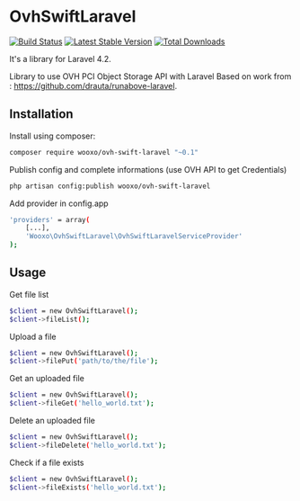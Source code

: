 # OvhSwiftLaravel

[![Build Status](https://travis-ci.org/wooxo/OvhSwiftLaravel.svg?branch=master)](https://travis-ci.org/wooxo/OvhSwiftLaravel)
[![Latest Stable Version](https://poser.pugx.org/wooxo/ovh-swift-laravel/v/stable.png)](https://packagist.org/packages/wooxo/ovh-swift-laravel) [![Total Downloads](https://poser.pugx.org/wooxo/ovh-swift-laravel/downloads.png)](https://packagist.org/packages/wooxo/ovh-swift-laravel)

It's a library for Laravel 4.2.

Library to use OVH PCI Object Storage API with Laravel
Based on work from : https://github.com/drauta/runabove-laravel.

Installation
------------

Install using composer:
```bash
composer require wooxo/ovh-swift-laravel "~0.1"
```

Publish config and complete informations (use OVH API to get Credentials)
```bash
php artisan config:publish wooxo/ovh-swift-laravel
```

Add provider in config.app
```bash
'providers' = array(
    [...],
    'Wooxo\OvhSwiftLaravel\OvhSwiftLaravelServiceProvider'
);
```

Usage
------------

Get file list
```bash
$client = new OvhSwiftLaravel();
$client->fileList();
```

Upload a file
```bash
$client = new OvhSwiftLaravel();
$client->filePut('path/to/the/file');
```

Get an uploaded file
```bash
$client = new OvhSwiftLaravel();
$client->fileGet('hello_world.txt');
```

Delete an uploaded file
```bash
$client = new OvhSwiftLaravel();
$client->fileDelete('hello_world.txt');
```

Check if a file exists
```bash
$client = new OvhSwiftLaravel();
$client->fileExists('hello_world.txt');
```
